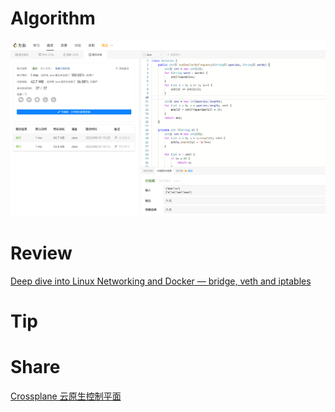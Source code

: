 # Algorithm

![1170. 比较字符串最小字母出现频次](../../../images/temp/zhenran-2023-06-10-lc.png)

# Review

[Deep dive into Linux Networking and Docker — bridge, veth and iptables](https://medium.com/techlog/diving-into-linux-networking-and-docker-bridge-veth-and-iptables-a05eb27b1e72)

# Tip


# Share

[Crossplane 云原生控制平面](https://www.zhenran.me/posts/crossplane/)